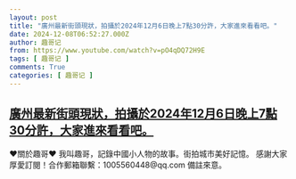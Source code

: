 ```yaml
---
layout: post
title: "廣州最新街頭現狀，拍攝於2024年12月6日晚上7點30分許，大家進來看看吧。"
date: 2024-12-08T06:52:27.000Z
author: 趣哥记
from: https://www.youtube.com/watch?v=pO4qDQ72H9E
tags: [ 趣哥记 ]
comments: True
categories: [ 趣哥记 ]
---
```

<!--1733640747000-->
[廣州最新街頭現狀，拍攝於2024年12月6日晚上7點30分許，大家進來看看吧。](https://www.youtube.com/watch?v=pO4qDQ72H9E)
------

<div>
♥關於趣哥♥  我叫趣哥，記錄中國小人物的故事。街拍城市美好記憶。  感謝大家厚愛訂閱！合作郵箱聯繫：1005560448@qq.com 備註來意。
</div>
